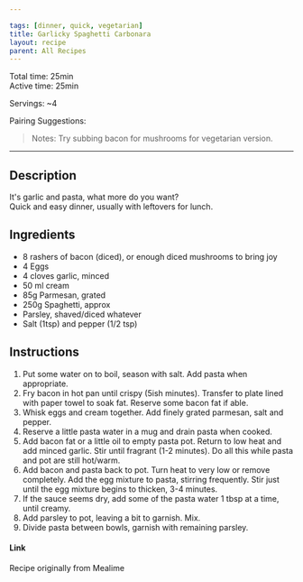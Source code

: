 ```yaml
---

tags: [dinner, quick, vegetarian]
title: Garlicky Spaghetti Carbonara
layout: recipe
parent: All Recipes
---
```

Total time: 25min  
Active time: 25min  
  
Servings: ~4  
  
Pairing Suggestions:   
  
>Notes: Try subbing bacon for mushrooms for vegetarian version.   
  
---  
## Description  
It's garlic and pasta, what more do you want?   
Quick and easy dinner, usually with leftovers for lunch.   
  
## Ingredients  
   
- 8 rashers of bacon (diced), or enough diced mushrooms to bring joy  
- 4 Eggs  
- 4 cloves garlic, minced  
- 50 ml cream  
- 85g Parmesan, grated  
- 250g Spaghetti, approx  
- Parsley, shaved/diced whatever  
- Salt (1tsp) and pepper (1/2 tsp)  
  
## Instructions   
1. Put some water on to boil, season with salt. Add pasta when appropriate.   
2. Fry bacon in hot pan until crispy (5ish minutes). Transfer to plate lined with paper towel to soak fat. Reserve some bacon fat if able.   
3. Whisk eggs and cream together. Add finely grated parmesan, salt and pepper.   
4. Reserve a little pasta water in a mug and drain pasta when cooked.   
5. Add bacon fat or a little oil to empty pasta pot. Return to low heat and add minced garlic. Stir until fragrant (1-2 minutes). Do all this while pasta and pot are still hot/warm. 
6. Add bacon and pasta back to pot. Turn heat to very low or remove completely. Add the egg mixture to pasta, stirring frequently. Stir just until the egg mixture begins to thicken, 3-4 minutes.  
7. If the sauce seems dry, add some of the pasta water 1 tbsp at a time, until creamy.  
8. Add parsley to pot, leaving a bit to garnish. Mix.   
9. Divide pasta between bowls, garnish with remaining parsley.   
  
  
#### Link  
Recipe originally from Mealime